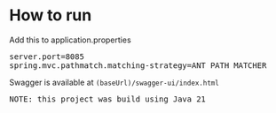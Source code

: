 # How to run
Add this to application.properties
<pre>server.port=8085
spring.mvc.pathmatch.matching-strategy=ANT_PATH_MATCHER
</pre>



Swagger is available at ```(baseUrl)/swagger-ui/index.html```

<pre>NOTE: this project was build using Java 21</pre>
